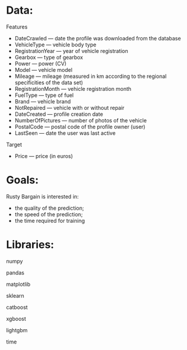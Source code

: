# Data:

Features

* DateCrawled — date the profile was downloaded from the database
* VehicleType — vehicle body type
* RegistrationYear — year of vehicle registration
* Gearbox — type of gearbox
* Power — power (CV)
* Model — vehicle model
* Mileage — mileage (measured in km according to the regional specificities of the data set)
* RegistrationMonth — vehicle registration month
* FuelType — type of fuel
* Brand — vehicle brand
* NotRepaired — vehicle with or without repair
* DateCreated — profile creation date
* NumberOfPictures — number of photos of the vehicle
* PostalCode — postal code of the profile owner (user)
* LastSeen — date the user was last active

Target

* Price — price (in euros)

# Goals:

Rusty Bargain is interested in:

* the quality of the prediction;
* the speed of the prediction;
* the time required for training


# Libraries:

numpy

pandas

matplotlib

sklearn

catboost

xgboost

lightgbm

time 
